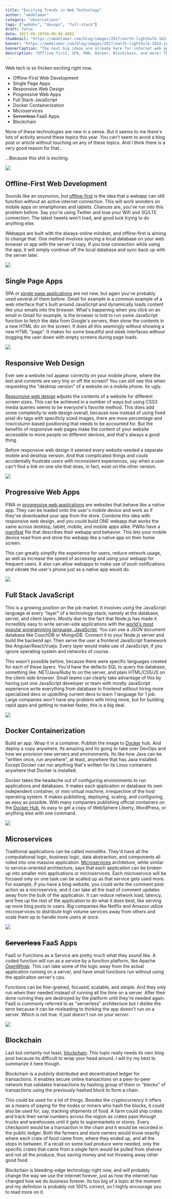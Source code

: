 ```yaml
---
title: "Exciting Trends in Web Technology"
author: "amdelamar"
category: "observations"
tags: ["webdev", "devops", "full-stack"]
draft: false
date: 2017-08-10T00:00:00.000Z
thumbnail: "https://amdelamar.com/blog/images/2017/earth-lightbulb-1024.jpg"
banner: "https://amdelamar.com/blog/images/2017/earth-lightbulb-1024.jpg"
bannerCaption: "The next big ideas are already here for internet web applications. (Photo Credit: piro4d)"
description: "Offline-first, SPA, PWA, Docker, Blockchain, and more! There are lots of trends growing right now that its getting hard to keep up."
---
```


Web tech is so fricken exciting right now.

*   Offline-First Web Development
*   Single Page Apps
*   Responsive Web Design
*   Progressive Web Apps
*   Full Stack JavaScript
*   Docker Containerization
*   Microservices
*   ~~Serverless~~ FaaS Apps
*   Blockchain

None of these technologies are new in a sense. But it seems to me there's lots of activity around these topics this year. You can't seem to avoid a blog post or article without touching on any of these topics. And I think there is a very good reason for that...

...Because this shit is exciting.

![](/images/2017/icons/cloud-sync.png)

## Offline-First Web Development

Sounds like an oxymoron, but [offline-first](http://offlinefirst.org/) is the idea that a webapp can still function without an active internet connection. This will work wonders on mobile apps on smartphones and tablets. Chances are, you've run into this problem before. Say you're using Twitter and lose your Wifi and 3G/LTE connection. The latest tweets won't load, and good luck trying to do anything else.

Webapps are built with the always-online mindset, and offline-first is aiming to change that. One method involves syncing a local database on your web browser or app with the server's copy. If you lose connection while using the app, it will simply continue off the local database and sync back up with the server later.

![](/images/2017/icons/dashboard-alt.png)

## Single Page Apps

SPA or [single page applications](https://en.wikipedia.org/wiki/Single-page_application) are not new, but again you've probably used several of them before. Gmail for example is a common example of a web interface that's built around JavaScript and dynamically loads content like your emails into the browser. What's happening when you click on an email in Gmail for example, is the browser is told to run some JavaScript function to fetch the data from Google's servers, then show the contents in a new HTML div on the screen. It does all this seemingly without showing a new HTML "page". It makes for some beautiful and sleek interfaces without bogging the user down with empty screens during page loads.

![](/images/2017/icons/device-mobile-phone.png)

## Responsive Web Design

Ever see a website not appear correctly on your mobile phone, where the text and contents are very tiny or off the screen? You can still see this when requesting the "desktop version" of a website on a mobile phone. Its ugly.

[Responsive web design](https://en.wikipedia.org/wiki/Responsive_web_design) adjusts the contents of a website for different screen sizes. This can be achieved in a number of ways but using CSS3 media queries seems to be everyone's favorite method. This does add some complexity to web design overall, because now instead of using fixed pixel div tags with specificly sized images, there are more percentage and row/column based positioning that needs to be accounted for. But the benefits of responsive web pages make the content of your website accessible to more people on different devices, and that's always a good thing.

Before responsive web design it seemed every website needed a separate mobile and desktop version. And that complicated things and could accidentally frustrate users with inconsistent experiences, say when a user can't find a link on one site that does, in fact, exist on the other version.

![](/images/2017/icons/cloud-down.png)

## Progressive Web Apps

PWA or [progressive web applications](https://en.wikipedia.org/wiki/Progressive_web_app) are websites that behave like a native app. They can be loaded onto the user's mobile device and work as if they've downloaded your app from the store. Combine this idea with responsive web design, and you could build ONE webapp that works the same across desktop, tablet, mobile, and mobile apps alike. PWAs have a [manifest](https://developers.google.com/web/fundamentals/engage-and-retain/web-app-manifest/) file that describes their webapp and behavior. This lets your mobile device read from and store the webapp like a native app on their home screen.

This can greatly simplify the experience for users, reduce network usage, as well as increase the speed of accessing and using your webapp for frequent users. It also can allow webapps to make use of push notifications and vibrate the user's phone just as a native app would do.

![](/images/2017/icons/layers.png)

## Full Stack JavaScript

This is a growing position on the job market. It involves using the JavaScript language at every "layer" of a technology stack; namely at the database, server, and client layers. Mostly due to the fact that Node.js has made it incredibly easy to write server-side applications with the [world's most popular programming language, JavaScript](https://insights.stackoverflow.com/survey/2017#technology-programming-languages). You can use a JSON document database like CouchDB or MongoDB. Connect it to your Node.js server and build the backend api. Then serve the user a frontend JavaScript framework like Angular/React/Vuejs. Every layer would make use of JavaScript, if you ignore operating system and networks of course.

This wasn't possible before, because there were specific languages created for each of these layers. You'd have the defacto SQL to query the database, something like .NET/Java/Ruby to on the server, and plain HTML/CSS/JS on the client-side browser. Small teams can clearly take advantage of this by having just one JavaScript developer or team with mostly JavaScript experience write everything from database to frontend without hiring more specialized devs or upskilling current devs to learn 1 language for 1 job. Large companies won't have any problem with hiring more, but for building rapid apps and getting to market faster, this is a big deal.

![](/images/2017/icons/brick.png)

## Docker Containerization

Build an app. Wrap it in a container. Publish the image to [Docker](https://www.docker.com/) hub. And deploy a copy anywhere. Its amazing and its going to take over DevOps and how we provision new servers and environments. Its like how Java can be "written once, run anywhere", at least, anywhere that has Java installed. Except Docker can run anything that's written for its Linux containers anywhere that Docker is installed.

Docker takes the headache out of configuring environments to run applications and databases. It makes each applicaiton or database its own independent container, or mini virtual machine, irrespective of the host operating system. It makes publishing, deploying, scaling, and configuring, as easy as possible. With many companies publishing official containers on the [Docker Hub](https://hub.docker.com/explore/), its easy to get a copy of WebSphere Liberty, WordPress, or anything else with one command.

![](/images/2017/icons/cogs.png)

## Microservices

Traditional applications can be called monoliths. They'd have all the computational logic, business logic, data abstraction, and components all rolled into one massive application. [Microservices](https://en.wikipedia.org/wiki/Microservices) architeture, while similar to service-oriented architecture, says that each applicaiton can be broken up into smaller mini applications or microservices. Each microservice will be focused only on one task can be scalled up as that service gets used more. For example, if you have a blog website, you could write the comment post action as a microservice, and it can take all the load of comment updates away from the bulk of the application. It can reduce network load, latency, and free up the rest of the application to do what it does best, like serving up more blog posts to users. Big companies like Netflix and Amazon utilize microservices to distribute high volume services away from others and scale them up to handle more users at once.

![](/images/2017/icons/calculator.png)

## ~~Serverless~~ FaaS Apps

FaaS or Functions as a Service are pretty much what they sound like. A coded function will run as a service by a function platform, like Apache [OpenWhisk](https://openwhisk.incubator.apache.org/). This can take some of the logic away from the actual application running on a server, and have small functions run without using the applicaiton server's cpu.

Functions can be fine-grained, focused, scalable, and simple. And they only run when their needed instead of running all the time on a server. After their done running they are destroyed by the platform until they're needed again. FaaS is commonly referred to as "serverless" architecture but I dislike the term because it can be misleading to thinking the app doesn't run on a server. Which is not true. It just doesn't run on _your server_.

![](/images/2017/icons/bitcoin.png)

## Blockchain

Last but certainly not least, [blockchain](https://en.wikipedia.org/wiki/Blockchain). This topic really needs its own blog post because its difficult to wrap your head around. I will try my best to summarize it here though.

Blockchain is a publicly distributed and decentralized ledger for transactions. It enables secure online transactions on a peer-to-peer network that validates transactions by hashing group of them or "blocks" of transactions using the previously hashed block to form a chain.

This could be used for a lot of things. Besides the cryptocurrency it offers as a means of paying for the nodes or miners who hash the blocks, it could also be used for, say, tracking shipments of food. A farm could ship crates and track their serial numbers across the region as crates pass through trucks and warehouses until it gets to supermarkets or stores. Every checkpoint would be a transaction in the chain and it would be recorded in the public ledger. Both the farmers and store owners would know exactly where each crate of food came from, where they ended up, and all the stops in between. If a recall on some bad produce were needed, only the specific crates that came from a single farm would be pulled from shelves and not all the produce, thus saving money and not throwing away other good food.

Blockchain is bleeding-edge technology right now, and will probably change the way we use the internet forever, just as how the internet has changed how we do business forever. Its too big of a topic at the moment and my definition is probably not 100% correct, so I highly encourage you to read more on it.
